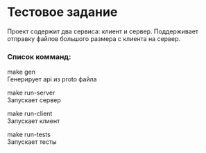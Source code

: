 # Тестовое задание #

Проект содержит два сервиса: клиент и сервер. Поддерживает отправку файлов большого размера с клиента на сервер.  

### Список комманд: ###

make gen\
Генерирует api из proto файла

make run-server\
Запускает сервер

make run-client\
Запускает клиент

make run-tests\
Запускает тесты